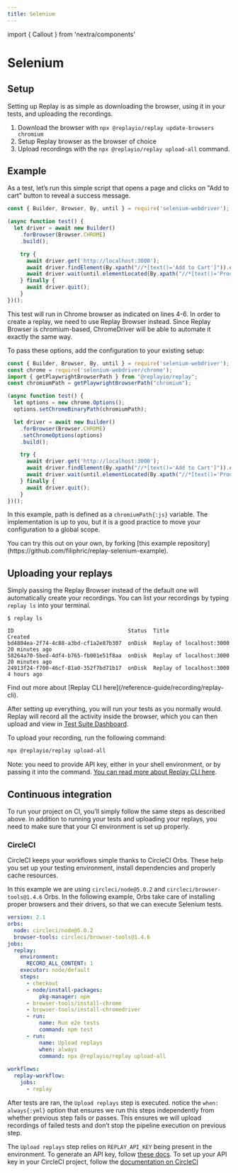 ```yaml
---
title: Selenium
---
```

import { Callout } from 'nextra/components'

# Selenium

## Setup

Setting up Replay is as simple as downloading the browser, using it in your tests, and uploading the recordings.

1. Download the browser with `npx @replayio/replay update-browsers chromium`
2. Setup Replay browser as the browser of choice
3. Upload recordings with the `npx @replayio/replay upload-all` command. 

## Example

As a test, let’s run this simple script that opens a page and clicks on "Add to cart" button to reveal a success message. 

```js showLineNumbers {4-6}
const { Builder, Browser, By, until } = require('selenium-webdriver');

(async function test() {
  let driver = await new Builder()
    .forBrowser(Browser.CHROME)
    .build();

    try {
      await driver.get('http://localhost:3000');
      await driver.findElement(By.xpath("//*[text()='Add to Cart']")).click();
      await driver.wait(until.elementLocated(By.xpath("//*[text()='Product added to cart!']")), 5000);
    } finally {
      await driver.quit();
    }
})();
```

This test will run in Chrome browser as indicated on lines 4-6. In order to create a replay, we need to use Replay Browser instead. Since Replay Browser is chromium-based, ChromeDriver will be able to automate it exactly the same way.

To pass these options, add the configuration to your existing setup:

```js showLineNumbers {2,7-8,12} copy
const { Builder, Browser, By, until } = require('selenium-webdriver');
const chrome = require('selenium-webdriver/chrome');
import { getPlaywrightBrowserPath } from "@replayio/replay";
const chromiumPath = getPlaywrightBrowserPath("chromium");

(async function test() {
  let options = new chrome.Options();
  options.setChromeBinaryPath(chromiumPath);

  let driver = await new Builder()
    .forBrowser(Browser.CHROME)
    .setChromeOptions(options)
    .build();

    try {
      await driver.get('http://localhost:3000');
      await driver.findElement(By.xpath("//*[text()='Add to Cart']")).click();
      await driver.wait(until.elementLocated(By.xpath("//*[text()='Product added to cart!']")), 5000);
    } finally {
      await driver.quit();
    }
})();
```

In this example, path is defined as a `chromiumPath{:js}` variable. The implementation is up to you, but it is a good practice to move your configuration to a global scope.

<Callout type="info" emoji="💡">
You can try this out on your own, by forking [this example repository](https://github.com/filiphric/replay-selenium-example).
</Callout>

## Uploading your replays
Simply passing the Replay Browser instead of the default one will automatically create your recordings. You can list your recordings by typing `replay ls` into your terminal. 

```ansi
$ replay ls    

ID                                    Status  Title                     Created
bd4804ea-2f74-4c88-a3bd-cf1a2e87b307  onDisk  Replay of localhost:3000  20 minutes ago
58264a70-5bed-4df4-b765-fb001e51f8aa  onDisk  Replay of localhost:3000  20 minutes ago
24913f24-f700-46cf-81a0-352f7bd71b17  onDisk  Replay of localhost:3000  4 hours ago
```
<Callout type="info" emoji="ℹ️">
Find out more about [Replay CLI here](/reference-guide/recording/replay-cli).
</Callout>

After setting up everything, you will run your tests as you normally would. Replay will record all the activity inside the browser, which you can then upload and view in [Test Suite Dashboard](/test-suites/features/test-suite-dashboard).

To upload your recording, run the following command:

```sh
npx @replayio/replay upload-all
```

Note: you need to provide API key, either in your shell environment, or by passing it into the command. [You can read more about Replay CLI here](/reference-guide/recording/replay-cli).

## Continuous integration
To run your project on CI, you’ll simply follow the same steps as described above. In addition to running your tests and uploading your replays, you need to make sure that your CI environment is set up properly.

### CircleCI
CircleCI keeps your workflows simple thanks to CircleCI Orbs. These help you set up your testing environment, install dependencies and properly cache resources.

In this example we are using `circleci/node@5.0.2` and `circleci/browser-tools@1.4.6` Orbs. In the following example, Orbs take care of installing proper browsers and their drivers, so that we can execute Selenium tests.

```yml {4, 14,15} showLineNumbers
version: 2.1
orbs:
  node: circleci/node@5.0.2
  browser-tools: circleci/browser-tools@1.4.6
jobs:
  replay:
    environment: 
      RECORD_ALL_CONTENT: 1
    executor: node/default 
    steps:
      - checkout
      - node/install-packages:
          pkg-manager: npm
      - browser-tools/install-chrome
      - browser-tools/install-chromedriver
      - run:
          name: Run e2e tests 
          command: npm test
      - run:
          name: Upload replays
          when: always
          command: npx @replayio/replay upload-all
      
workflows:
  replay-workflow:
    jobs:
      - replay
```

After tests are ran, the `Upload replays` step is executed. notice the `when: always{:yml}` option that ensures we run this steps independently from whether previous step fails or passes. This ensures we will upload recordings of failed tests and don’t stop the pipeline execution on previous step.

The `Upload replays` step relies on `REPLAY_API_KEY` being present in the environment. To generate an API key, follow [these docs](/getting-started/teams-admin/setting-up-a-team#api-keys). To set up your API key in your CircleCI project, follow the [documentation on CircleCI](https://circleci.com/docs/set-environment-variable/#set-an-environment-variable-in-a-project)